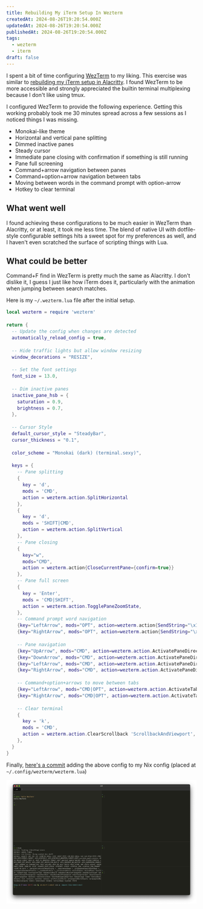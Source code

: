 ```yaml
---
title: Rebuilding My iTerm Setup In Wezterm
createdAt: 2024-08-26T19:20:54.000Z
updatedAt: 2024-08-26T19:20:54.000Z
publishedAt: 2024-08-26T19:20:54.000Z
tags:
  - wezterm
  - iterm
draft: false
---
```


I spent a bit of time configuring [WezTerm](https://wezfurlong.org/wezterm/index.html) to my liking.
This exercise was similar to [rebuilding my iTerm setup in Alacritty](/til/wezterm/rebuilding-my-iterm-setup-in-alacritty).
I found WezTerm to be more accessible and strongly appreciated the builtin terminal multiplexing because I don't like using tmux.

I configured WezTerm to provide the following experience.
Getting this working probably took me 30 minutes spread across a few sessions as I noticed things I was missing.

- Monokai-like theme
- Horizontal and vertical pane splitting
- Dimmed inactive panes
- Steady cursor
- Immediate pane closing with confirmation if something is still running
- Pane full screening
- Command+arrow navigation between panes
- Command+option+arrow navigation between tabs
- Moving between words in the command prompt with option-arrow
- Hotkey to clear terminal

## What went well

I found achieving these configurations to be much easier in WezTerm than Alacritty, or at least, it took me less time.
The blend of native UI with dotfile-style configurable settings hits a sweet spot for my preferences as well, and I haven't even scratched the surface of scripting things with Lua.

## What could be better

Command+F find in WezTerm is pretty much the same as Alacritty.
I don't dislike it, I guess I just like how iTerm does it, particularly with the animation when jumping between search matches.

Here is my `~/.wezterm.lua` file after the initial setup.

```lua
local wezterm = require 'wezterm'

return {
  -- Update the config when changes are detected
  automatically_reload_config = true,

  -- Hide traffic lights but allow window resizing
  window_decorations = "RESIZE",

  -- Set the font settings
  font_size = 13.0,

  -- Dim inactive panes
  inactive_pane_hsb = {
    saturation = 0.9,
    brightness = 0.7,
  },

  -- Cursor Style
  default_cursor_style = "SteadyBar",
  cursor_thickness = "0.1",

  color_scheme = "Monokai (dark) (terminal.sexy)",

  keys = {
    -- Pane splitting
    {
      key = 'd',
      mods = 'CMD',
      action = wezterm.action.SplitHorizontal
    },
    {
      key = 'd',
      mods = 'SHIFT|CMD',
      action = wezterm.action.SplitVertical
    },
    -- Pane closing
    {
      key="w",
      mods="CMD",
      action = wezterm.action{CloseCurrentPane={confirm=true}}
    },
    -- Pane full screen
    {
      key = 'Enter',
      mods = 'CMD|SHIFT',
      action = wezterm.action.TogglePaneZoomState,
    },
    -- Command prompt word navigation
    {key="LeftArrow", mods="OPT", action=wezterm.action{SendString="\x1bb"}},
    {key="RightArrow", mods="OPT", action=wezterm.action{SendString="\x1bf"}},

    -- Pane navigation
    {key="UpArrow", mods="CMD", action=wezterm.action.ActivatePaneDirection("Up")},
    {key="DownArrow", mods="CMD", action=wezterm.action.ActivatePaneDirection("Down")},
    {key="LeftArrow", mods="CMD", action=wezterm.action.ActivatePaneDirection("Left")},
    {key="RightArrow", mods="CMD", action=wezterm.action.ActivatePaneDirection("Right")},

    -- Command+option+arrows to move between tabs
    {key="LeftArrow", mods="CMD|OPT", action=wezterm.action.ActivateTabRelative(-1)},
    {key="RightArrow", mods="CMD|OPT", action=wezterm.action.ActivateTabRelative(1)},

    -- Clear terminal
    {
      key = 'k',
      mods = 'CMD',
      action = wezterm.action.ClearScrollback 'ScrollbackAndViewport',
    },
  }
}

```

Finally, [here's a commit](https://github.com/danielcorin/nix-config/commit/4f6596c3c558daa85a2a467308943d2c5267ab4d) adding the above config to my Nix config (placed at `~/.config/wezterm/wezterm.lua`)

![my starting WezTerm terminal setup](images/wezterm.png)
